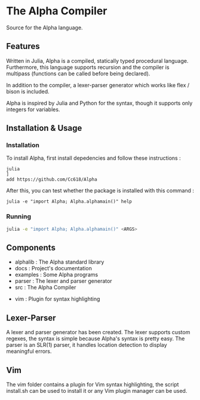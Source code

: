 # The Alpha Compiler
Source for the Alpha language.

## Features
Written in Julia, Alpha is a compiled, statically typed procedural language.
Furthermore, this language supports recursion and the compiler is multipass (functions can be called before being declared).

<!-- TODO : DOC links -->
In addition to the compiler, a lexer-parser generator which works like flex / bison is included.

Alpha is inspired by Julia and Python for the syntax, though it supports only integers for variables.

## Installation & Usage
### Installation
To install Alpha, first install depedencies and follow these instructions :
```
julia
]
add https://github.com/Cc618/Alpha
```

After this, you can test whether the package is installed with this command :
```
julia -e "import Alpha; Alpha.alphamain()" help
```

### Running
```sh
julia -e "import Alpha; Alpha.alphamain()" <ARGS>
```

## Components
- alphalib : The Alpha standard library
- docs : Project's documentation
- examples : Some Alpha programs
- parser : The lexer and parser generator
- src : The Alpha Compiler
<!-- TODO : DOC link -->
- vim : Plugin for syntax highlighting

## Lexer-Parser
<!-- TODO : DOC link -->
A lexer and parser generator has been created.
The lexer supports custom regexes, the syntax is simple because Alpha's syntax is pretty easy.
The parser is an SLR(1) parser, it handles location detection to display meaningful errors.

## Vim
The vim folder contains a plugin for Vim syntax highlighting, the script install.sh can be used to install it
or any Vim plugin manager can be used.

<!-- TODO : Examples -->
